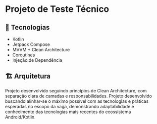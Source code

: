 # Projeto de Teste Técnico

## 🚀 Tecnologias
- Kotlin
- Jetpack Compose
- MVVM + Clean Architecture
- Coroutines
- Injeção de Dependência

## 🏗️ Arquitetura
Projeto desenvolvido seguindo princípios de Clean Architecture, com separação clara de camadas e responsabilidades.
Projeto desenvolvido buscando alinhar-se o máximo possível com as tecnologias e práticas esperadas no escopo da vaga, demonstrando adaptabilidade e conhecimento das tecnologias mais recentes do ecossistema Android/Kotlin.
